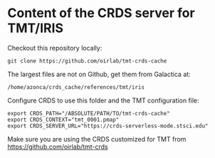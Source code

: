 # Content of the CRDS server for TMT/IRIS

Checkout this repository locally:

    git clone https://github.com/oirlab/tmt-crds-cache

The largest files are not on Github, get them from Galactica at:

    /home/azonca/crds_cache/references/tmt/iris
    
Configure CRDS to use this folder and the TMT configuration file:

```
export CRDS_PATH="/ABSOLUTE/PATH/TO/tmt-crds-cache"
export CRDS_CONTEXT="tmt_0001.pmap"
export CRDS_SERVER_URL="https://crds-serverless-mode.stsci.edu"
```

Make sure you are using the CRDS customized for TMT from <https://github.com/oirlab/tmt-crds>
